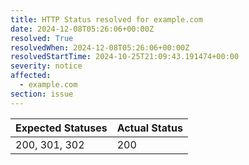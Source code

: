 ```yaml
---
title: HTTP Status resolved for example.com
date: 2024-12-08T05:26:06+00:00Z
resolved: True
resolvedWhen: 2024-12-08T05:26:06+00:00Z
resolvedStartTime: 2024-10-25T21:09:43.191474+00:00
severity: notice
affected:
  - example.com
section: issue
---
```


| Expected Statuses | Actual Status  |
|-------------------|----------------|
| 200, 301, 302 | 200 |
